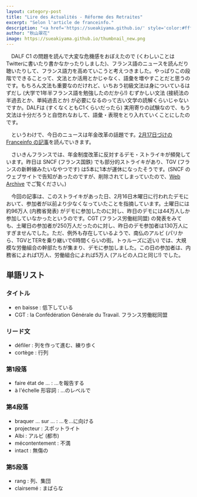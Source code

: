 ```yaml
---
layout: category-post
title: "Lire des Actualités - Réforme des Retraites"
excerpt: "Selon l'article de franceinfo."
description: "<a href='https://sueakiyama.github.io/' style='color:#ffffff'><u>Le Site Web de Suika Akiyama</u></a>"
author: "秋山翠花"
image: https://sueakiyama.github.io/thumbnail_new.png
---
```


　DALF C1 の問題を読んで大変な危機感をおぼえたので (くわしいことはTwitterに書いたり書かなかったりしました)、フランス語のニュースを読んだり聴いたりして、フランス語力を高めていこうと考えつきました。やっぱりこの段階でできることって、文法とか活用とかじゃなく、語彙を増やすことだと思うのです。もちろん文法も重要なのだけれど、いちおう初級文法は身についているはずだし (大学で1年半フランス語を勉強したのだから!) むずかしい文法 (接続法の半過去とか、単純過去とか) が必要になるのって古い文学の読解くらいじゃないですか。DALFは (すくなくともC1くらいだったら) 実用寄りの試験なので、もう文法は十分だろうと自惚れなおして、語彙・表現をとり入れていくことにしたのです。

　というわけで、今日のニュースは年金改革の話題です。[2月17日づけの Franceinfo の記事](https://www.francetvinfo.fr/economie/retraite/reforme-des-retraites/reforme-des-retraites-mobilisation-en-baisse-avec-1-3-million-de-manifestants-en-france-selon-la-cgt-et-440-000-d-apres-le-ministere-de-l-interieur_5663012.html)を読んでいきます。

　さいきんフランスでは、年金制度改革に反対するデモ・ストライキが頻発しています。昨日は SNCF (フランス国鉄) でも部分的ストライキがあり、TGV (フランスの新幹線みたいなやつです) は5本に1本が運休になったそうです。(SNCF のウェブサイトで告知があったのですが、削除されてしまっていたので、[Web Archive](https://web.archive.org/web/20230215131017/https://www.sncf.com/fr/greve-nationale/mouvement-social-du-16-fevrier-2023) でご覧ください。)

　今回の記事は、このストライキがあった日、2月16日木曜日に行われたデモにおいて、参加者が以前より少なくなっていたことを指摘しています。土曜日には約96万人 (内務省発表) がデモに参加したのに対し、昨日のデモには44万人しか参加していなかったというのです。CGT (フランス労働総同盟) の発表をみても、土曜日の参加者が250万人だったのに対し、昨日のデモ参加者は130万人にすぎませんでした。ただ、例外も存在しているようで、南仏のアルビ (パリから、TGVとTERを乗り継いで6時間くらいの街。トゥルーズに近い) では、大規模な労働組合の幹部たちが集まり、デモに参加しました。この日の参加者は、内務省によれば1万人、労働組合によれば5万人 (アルビの人口と同じ!) でした。

## 単語リスト

### タイトル

- en baisse : 低下している
- CGT : la Confédération Générale du Travail. フランス労働総同盟

### リード文

- défiler : 列を作って進む、練り歩く
- cortège : 行列

### 第1段落

- faire état de ... : …を報告する
- à l'échelle 形容詞 : …のレベルで

### 第4段落

- braquer ... sur ... : …を…に向ける
- projecteur : スポットライト
- Albi : アルビ (都市)
- mécontentement : 不満
- intact : 無傷の

### 第5段落

- rang : 列、集団
- clairsemé : まばらな
